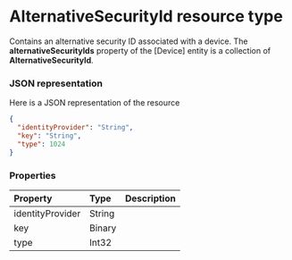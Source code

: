 # AlternativeSecurityId resource type

Contains an alternative security ID associated with a device. The **alternativeSecurityIds** property of the [Device] entity is a collection of **AlternativeSecurityId**.

### JSON representation

Here is a JSON representation of the resource

<!-- {
  "blockType": "resource",
  "optionalProperties": [

  ],
  "@odata.type": "microsoft.graph.AlternativeSecurityId"
}-->

```json
{
  "identityProvider": "String",
  "key": "String",
  "type": 1024
}

```
### Properties
| Property	   | Type	|Description|
|:---------------|:--------|:----------|
|identityProvider|String|            |
|key|Binary|            |
|type|Int32|            |

<!-- uuid: 7d19c4f3-3c9a-4d73-b143-b8ea0c25f9ab
2015-10-15 16:17:30 UTC -->
<!-- {
  "type": "#page.annotation",
  "description": "AlternativeSecurityId resource",
  "keywords": "",
  "section": "documentation",
  "tocPath": ""
}-->